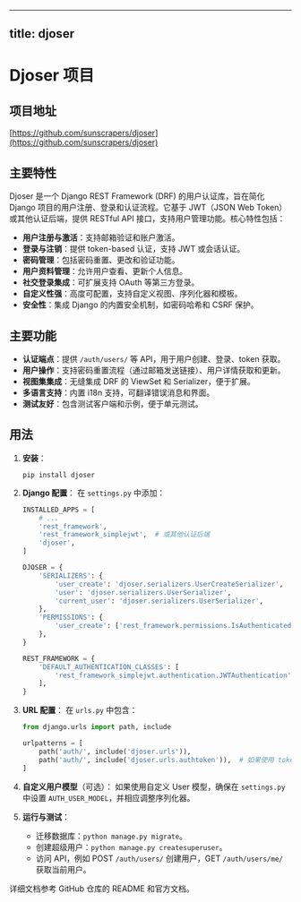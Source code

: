 
---
title: djoser
---

# Djoser 项目

## 项目地址
[https://github.com/sunscrapers/djoser](https://github.com/sunscrapers/djoser)

## 主要特性
Djoser 是一个 Django REST Framework (DRF) 的用户认证库，旨在简化 Django 项目的用户注册、登录和认证流程。它基于 JWT（JSON Web Token）或其他认证后端，提供 RESTful API 接口，支持用户管理功能。核心特性包括：
- **用户注册与激活**：支持邮箱验证和账户激活。
- **登录与注销**：提供 token-based 认证，支持 JWT 或会话认证。
- **密码管理**：包括密码重置、更改和验证功能。
- **用户资料管理**：允许用户查看、更新个人信息。
- **社交登录集成**：可扩展支持 OAuth 等第三方登录。
- **自定义性强**：高度可配置，支持自定义视图、序列化器和模板。
- **安全性**：集成 Django 的内置安全机制，如密码哈希和 CSRF 保护。

## 主要功能
- **认证端点**：提供 `/auth/users/` 等 API，用于用户创建、登录、token 获取。
- **用户操作**：支持密码重置流程（通过邮箱发送链接）、用户详情获取和更新。
- **视图集集成**：无缝集成 DRF 的 ViewSet 和 Serializer，便于扩展。
- **多语言支持**：内置 i18n 支持，可翻译错误消息和界面。
- **测试友好**：包含测试客户端和示例，便于单元测试。

## 用法
1. **安装**：
   ```
   pip install djoser
   ```

2. **Django 配置**：
   在 `settings.py` 中添加：
   ```python
   INSTALLED_APPS = [
       # ...
       'rest_framework',
       'rest_framework_simplejwt',  # 或其他认证后端
       'djoser',
   ]

   DJOSER = {
       'SERIALIZERS': {
           'user_create': 'djoser.serializers.UserCreateSerializer',
           'user': 'djoser.serializers.UserSerializer',
           'current_user': 'djoser.serializers.UserSerializer',
       },
       'PERMISSIONS': {
           'user_create': ['rest_framework.permissions.IsAuthenticatedOrReadOnly'],
       },
   }

   REST_FRAMEWORK = {
       'DEFAULT_AUTHENTICATION_CLASSES': [
           'rest_framework_simplejwt.authentication.JWTAuthentication',
       ],
   }
   ```

3. **URL 配置**：
   在 `urls.py` 中包含：
   ```python
   from django.urls import path, include

   urlpatterns = [
       path('auth/', include('djoser.urls')),
       path('auth/', include('djoser.urls.authtoken')),  # 如果使用 token 认证
   ]
   ```

4. **自定义用户模型**（可选）：
   如果使用自定义 User 模型，确保在 `settings.py` 中设置 `AUTH_USER_MODEL`，并相应调整序列化器。

5. **运行与测试**：
   - 迁移数据库：`python manage.py migrate`。
   - 创建超级用户：`python manage.py createsuperuser`。
   - 访问 API，例如 POST `/auth/users/` 创建用户，GET `/auth/users/me/` 获取当前用户。

详细文档参考 GitHub 仓库的 README 和官方文档。